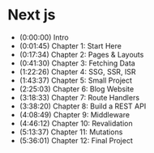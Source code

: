 # Next js
- (0:00:00) Intro  
- (0:01:45) Chapter 1: Start Here  
- (0:17:34) Chapter 2: Pages & Layouts  
- (0:41:30) Chapter 3: Fetching Data  
- (1:22:26) Chapter 4: SSG, SSR, ISR  
- (1:43:37) Chapter 5: Small Project  
- (2:25:03) Chapter 6: Blog Website  
- (3:18:33) Chapter 7: Route Handlers  
- (3:38:20) Chapter 8: Build a REST API  
- (4:08:49) Chapter 9: Middleware  
- (4:46:12) Chapter 10: Revalidation  
- (5:13:37) Chapter 11: Mutations  
- (5:36:01) Chapter 12: Final Project  
